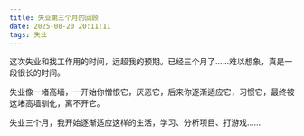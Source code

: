 ```yaml
---
title: 失业第三个月的回顾
date: 2025-08-20 20:11:11
tags: 失业
---
```


这次失业和找工作用的时间，远超我的预期。已经三个月了……难以想象，真是一段很长的时间。

失业像一堵高墙，一开始你憎恨它，厌恶它，后来你逐渐适应它，习惯它，最终被这堵高墙驯化，离不开它。

失业三个月，我开始逐渐适应这样的生活，学习、分析项目、打游戏……

